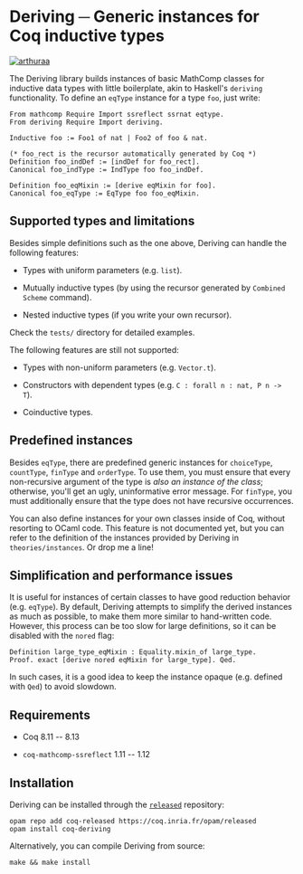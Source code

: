 # Deriving ─ Generic instances for Coq inductive types

[![arthuraa](https://circleci.com/gh/arthuraa/deriving.svg?style=shield)](https://circleci.com/gh/arthuraa/deriving/tree/master)

The Deriving library builds instances of basic MathComp classes for inductive
data types with little boilerplate, akin to Haskell's `deriving` functionality.
To define an `eqType` instance for a type `foo`, just write:

    From mathcomp Require Import ssreflect ssrnat eqtype.
    From deriving Require Import deriving.

    Inductive foo := Foo1 of nat | Foo2 of foo & nat.

    (* foo_rect is the recursor automatically generated by Coq *)
    Definition foo_indDef := [indDef for foo_rect].
    Canonical foo_indType := IndType foo foo_indDef.

    Definition foo_eqMixin := [derive eqMixin for foo].
    Canonical foo_eqType := EqType foo foo_eqMixin.

## Supported types and limitations

Besides simple definitions such as the one above, Deriving can handle the
following features:

- Types with uniform parameters (e.g. `list`).

- Mutually inductive types (by using the recursor generated by `Combined Scheme`
  command).

- Nested inductive types (if you write your own recursor).

Check the `tests/` directory for detailed examples.

The following features are still not supported:

- Types with non-uniform parameters (e.g. `Vector.t`).

- Constructors with dependent types (e.g. `C : forall n : nat, P n -> T`).

- Coinductive types.

## Predefined instances

Besides `eqType`, there are predefined generic instances for `choiceType`,
`countType`, `finType` and `orderType`.  To use them, you must ensure that every
non-recursive argument of the type is _also an instance of the class_;
otherwise, you'll get an ugly, uninformative error message.  For `finType`, you
must additionally ensure that the type does not have recursive occurrences.

You can also define instances for your own classes inside of Coq, without
resorting to OCaml code.  This feature is not documented yet, but you can refer
to the definition of the instances provided by Deriving in
`theories/instances`. Or drop me a line!

## Simplification and performance issues

It is useful for instances of certain classes to have good reduction behavior
(e.g. `eqType`).  By default, Deriving attempts to simplify the derived
instances as much as possible, to make them more similar to hand-written code.
However, this process can be too slow for large definitions, so it can be
disabled with the `nored` flag:

    Definition large_type_eqMixin : Equality.mixin_of large_type.
    Proof. exact [derive nored eqMixin for large_type]. Qed.

In such cases, it is a good idea to keep the instance opaque (e.g. defined with
`Qed`) to avoid slowdown.

## Requirements

- Coq 8.11 -- 8.13

- `coq-mathcomp-ssreflect` 1.11 -- 1.12

## Installation

Deriving can be installed through the
[`released`](https://coq.inria.fr/opam/released/README.md) repository:

```shell
opam repo add coq-released https://coq.inria.fr/opam/released
opam install coq-deriving
```

Alternatively, you can compile Deriving from source:

```shell
make && make install
```
